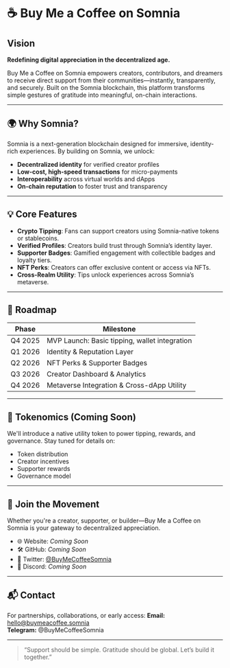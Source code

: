 # ☕ Buy Me a Coffee on Somnia

## Vision

**Redefining digital appreciation in the decentralized age.**

Buy Me a Coffee on Somnia empowers creators, contributors, and dreamers to receive direct support from their communities—instantly, transparently, and securely. Built on the Somnia blockchain, this platform transforms simple gestures of gratitude into meaningful, on-chain interactions.

---

## 🌍 Why Somnia?

Somnia is a next-generation blockchain designed for immersive, identity-rich experiences. By building on Somnia, we unlock:

- **Decentralized identity** for verified creator profiles
- **Low-cost, high-speed transactions** for micro-payments
- **Interoperability** across virtual worlds and dApps
- **On-chain reputation** to foster trust and transparency

---

## 💡 Core Features

- **Crypto Tipping**: Fans can support creators using Somnia-native tokens or stablecoins.
- **Verified Profiles**: Creators build trust through Somnia’s identity layer.
- **Supporter Badges**: Gamified engagement with collectible badges and loyalty tiers.
- **NFT Perks**: Creators can offer exclusive content or access via NFTs.
- **Cross-Realm Utility**: Tips unlock experiences across Somnia’s metaverse.

---

## 🚀 Roadmap

| Phase | Milestone |
|-------|-----------|
| Q4 2025 | MVP Launch: Basic tipping, wallet integration |
| Q1 2026 | Identity & Reputation Layer |
| Q2 2026 | NFT Perks & Supporter Badges |
| Q3 2026 | Creator Dashboard & Analytics |
| Q4 2026 | Metaverse Integration & Cross-dApp Utility |

---

## 🔐 Tokenomics (Coming Soon)

We'll introduce a native utility token to power tipping, rewards, and governance. Stay tuned for details on:

- Token distribution
- Creator incentives
- Supporter rewards
- Governance model

---

## 🤝 Join the Movement

Whether you're a creator, supporter, or builder—Buy Me a Coffee on Somnia is your gateway to decentralized appreciation.

- 🌐 Website: _Coming Soon_
- 🛠️ GitHub: _Coming Soon_
- 📢 Twitter: [@BuyMeCoffeeSomnia](https://twitter.com)
- 💬 Discord: _Coming Soon_

---

## 📬 Contact

For partnerships, collaborations, or early access:
**Email:** hello@buymeacoffee.somnia  
**Telegram:** @BuyMeCoffeeSomnia

---

> “Support should be simple. Gratitude should be global. Let’s build it together.”

